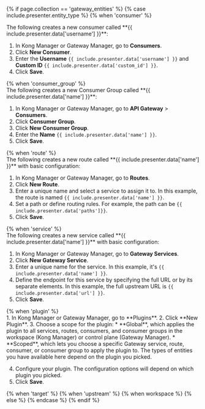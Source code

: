 {% if page.collection == 'gateway_entities' %}
{% case include.presenter.entity_type %}
{% when 'consumer' %}
<div markdown="1" class="prose-ol:list-inside text-sm">
The following creates a new consumer called **{{ include.presenter.data['username'] }}**:

1. In Kong Manager or Gateway Manager, go to **Consumers**.
2. Click **New Consumer**.
3. Enter the **Username** `{{ include.presenter.data['username'] }}` and **Custom ID** `{{ include.presenter.data['custom_id'] }}`.
4. Click **Save**.
</div>
{% when 'consumer_group' %}
<div markdown="1" class="prose-ol:list-inside text-sm">
The following creates a new Consumer Group called **{{ include.presenter.data['name'] }}**:

1. In Kong Manager or Gateway Manager, go to **API Gateway** > **Consumers**.
2. Click **Consumer Group**.
3. Click **New Consumer Group**.
4. Enter the **Name** `{{ include.presenter.data['name'] }}`.
5. Click **Save**.
</div>
{% when 'route' %}
<div markdown="1" class="prose-ol:list-inside text-sm">
The following creates a new route called **{{ include.presenter.data['name'] }}** with basic configuration:

1. In Kong Manager or Gateway Manager, go to **Routes**.
2. Click **New Route**.
3. Enter a unique name and select a service to assign it to. In this example, the route is named `{{ include.presenter.data['name'] }}`.
4. Set a path or define routing rules. For example, the path can be `{{ include.presenter.data['paths']}}`.
5. Click **Save**.
</div>
{% when 'service' %}
<div markdown="1" class="prose-ol:list-inside text-sm">
The following creates a new service called **{{ include.presenter.data['name'] }}** with basic configuration:

1. In Kong Manager or Gateway Manager, go to **Gateway Services**.
2. Click **New Gateway Service**.
3. Enter a unique name for the service. In this example, it's `{{ include.presenter.data['name'] }}`.
4. Define the endpoint for this service by specifying the full URL or by its separate elements. In this example, the full upstream URL is `{{ include.presenter.data['url'] }}`.
5. Click **Save**.
</div>
{% when 'plugin' %}
<div markdown="1" class="prose-ol:list-inside text-sm">
1. In Kong Manager or Gateway Manager, go to **Plugins**.
2. Click **New Plugin**.
3. Choose a scope for the plugin:
    * **Global**, which applies the plugin to all services, routes, consumers, and consumer groups in the workspace (Kong Manager) or control plane (Gateway Manager).
    * **Scoped**, which lets you choose a specific Gateway service, route, consumer, or consumer group to apply the plugin to.
    The types of entities you have available here depend on the plugin you picked.

4. Configure your plugin. The configuration options will depend on which plugin you picked.
5. Click **Save**.
</div>
{% when 'target' %}
{% when 'upstream' %}
{% when workspace %}
{% else %}
{% endcase %}
{% endif %}
